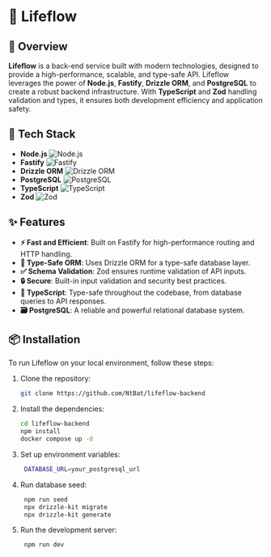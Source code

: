 # 🌊 Lifeflow

## 🚀 Overview

**Lifeflow** is a back-end service built with modern technologies, designed to provide a high-performance, scalable, and type-safe API. Lifeflow leverages the power of **Node.js**, **Fastify**, **Drizzle ORM**, and **PostgreSQL** to create a robust backend infrastructure. With **TypeScript** and **Zod** handling validation and types, it ensures both development efficiency and application safety.

## 🔧 Tech Stack

- **Node.js** ![Node.js](https://img.shields.io/badge/Node.js-339933?style=flat&logo=nodedotjs&logoColor=white)
- **Fastify** ![Fastify](https://img.shields.io/badge/Fastify-000000?style=flat&logo=fastify&logoColor=white)
- **Drizzle ORM**  ![Drizzle ORM](https://img.shields.io/badge/-Drizzle-3E67B1?style=flat&logo=drizzle&logoColor=white)
- **PostgreSQL** ![PostgreSQL](https://img.shields.io/badge/PostgreSQL-4169E1?style=flat&logo=postgresql&logoColor=white)
- **TypeScript** ![TypeScript](https://img.shields.io/badge/TypeScript-007ACC?style=flat&logo=typescript&logoColor=white)
- **Zod**  ![Zod](https://img.shields.io/badge/-Zod-3E67B1?style=flat&logo=zod&logoColor=white)

## ✨ Features

- **⚡ Fast and Efficient**: Built on Fastify for high-performance routing and HTTP handling.
- **📜 Type-Safe ORM**: Uses Drizzle ORM for a type-safe database layer.
- **✅ Schema Validation**: Zod ensures runtime validation of API inputs.
- **🔒 Secure**: Built-in input validation and security best practices.
- **🎯 TypeScript**: Type-safe throughout the codebase, from database queries to API responses.
- **🗃️ PostgreSQL**: A reliable and powerful relational database system.

## 📦 Installation

To run Lifeflow on your local environment, follow these steps:

1. Clone the repository:
   ```bash
   git clone https://github.com/NtBat/lifeflow-backend
    ```

2. Install the dependencies:
   ```bash
   cd lifeflow-backend
   npm install
   docker compose up -d
    ```

3. Set up environment variables:
   ```bash
    DATABASE_URL=your_postgresql_url
    ```

4. Run database seed:
   ```bash
    npm run seed
    npx drizzle-kit migrate
    npx drizzle-kit generate
    ```

4. Run the development server:
   ```bash
    npm run dev
    ```